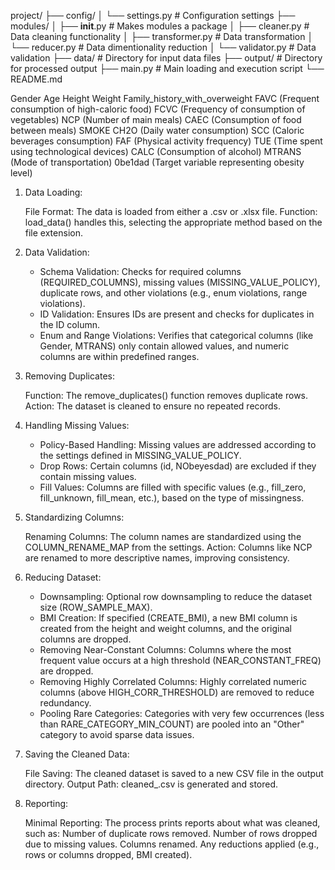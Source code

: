 project/
├── config/
│   └── settings.py       # Configuration settings
├── modules/
│   ├── __init__.py       # Makes modules a package
│   ├── cleaner.py        # Data cleaning functionality
│   ├── transformer.py    # Data transformation
│   └── reducer.py        # Data dimentionality reduction
│   └── validator.py      # Data validation
├── data/                 # Directory for input data files
├── output/               # Directory for processed output
├── main.py               # Main loading and execution script
└── README.md            


Gender
Age
Height
Weight
Family_history_with_overweight
FAVC (Frequent consumption of high-caloric food)
FCVC (Frequency of consumption of vegetables)
NCP (Number of main meals)
CAEC (Consumption of food between meals)
SMOKE
CH2O (Daily water consumption)
SCC (Caloric beverages consumption)
FAF (Physical activity frequency)
TUE (Time spent using technological devices)
CALC (Consumption of alcohol)
MTRANS (Mode of transportation)
0be1dad (Target variable representing obesity level)


1. Data Loading:

    File Format: The data is loaded from either a .csv or .xlsx file.
    Function: load_data() handles this, selecting the appropriate method based on the file extension.

2. Data Validation:

    * Schema Validation: Checks for required columns (REQUIRED_COLUMNS), missing values (MISSING_VALUE_POLICY), duplicate rows, and other violations (e.g., enum violations, range violations).
    * ID Validation: Ensures IDs are present and checks for duplicates in the ID column.
    * Enum and Range Violations: Verifies that categorical columns (like Gender, MTRANS) only contain allowed values, and numeric columns are within predefined ranges.

3. Removing Duplicates:

    Function: The remove_duplicates() function removes duplicate rows.
    Action: The dataset is cleaned to ensure no repeated records.

4. Handling Missing Values:

    * Policy-Based Handling: Missing values are addressed according to the settings defined in MISSING_VALUE_POLICY.
    * Drop Rows: Certain columns (id, NObeyesdad) are excluded if they contain missing values.
    * Fill Values: Columns are filled with specific values (e.g., fill_zero, fill_unknown, fill_mean, etc.), based on the type of missingness.

5. Standardizing Columns:

    Renaming Columns: The column names are standardized using the COLUMN_RENAME_MAP from the settings.
    Action: Columns like NCP are renamed to more descriptive names, improving consistency.

6. Reducing Dataset:

    * Downsampling: Optional row downsampling to reduce the dataset size (ROW_SAMPLE_MAX).
    * BMI Creation: If specified (CREATE_BMI), a new BMI column is created from the height and weight columns, and the original columns are dropped.
    * Removing Near-Constant Columns: Columns where the most frequent value occurs at a high threshold (NEAR_CONSTANT_FREQ) are dropped.
    * Removing Highly Correlated Columns: Highly correlated numeric columns (above HIGH_CORR_THRESHOLD) are removed to reduce redundancy.
    * Pooling Rare Categories: Categories with very few occurrences (less than RARE_CATEGORY_MIN_COUNT) are pooled into an "Other" category to avoid sparse data issues.

7. Saving the Cleaned Data:

    File Saving: The cleaned dataset is saved to a new CSV file in the output directory.
    Output Path: cleaned_<filename>.csv is generated and stored.

8. Reporting:

    Minimal Reporting: The process prints reports about what was cleaned, such as:
    Number of duplicate rows removed.
    Number of rows dropped due to missing values.
    Columns renamed.
    Any reductions applied (e.g., rows or columns dropped, BMI created).